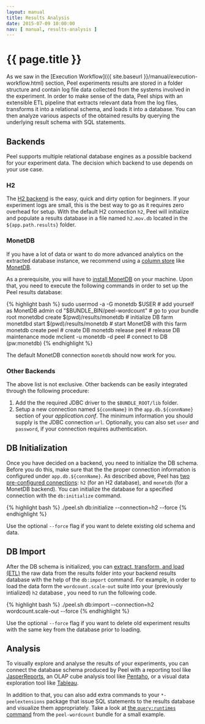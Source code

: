```yaml
---
layout: manual
title: Results Analysis
date: 2015-07-09 10:00:00
nav: [ manual, results-analysis ]
---
```


# {{ page.title }}

As we saw in the [Execution Workflow]({{ site.baseurl }}/manual/execution-workflow.html) section, Peel experiments results are stored in a folder structure and contain log file data collected from the systems involved in the experiment.
In order to make sense of the data, Peel ships with an extensible ETL pipeline that extracts relevant data from the log files, transforms it into a relational schema, and loads it into a database.
You can then analyze various aspects of the obtained results by querying the underlying result schema with SQL statements.

## Backends

Peel supports multiple relational database engines as a possible backend for your experiment data. The decision which backend to use depends on your use case.

### H2

The [H2 backend](http://www.h2database.com/html/main.html) is the easy, quick and dirty option for beginners. 
If your experiment logs are small, this is the best way to go as it requires zero overhead for setup. 
With the default H2 connection `h2`, Peel will initialize and populate a results database in a file named `h2.mov.db` located in the `${app.path.results}` folder.

### MonetDB

If you have a lot of data or want to do more advanced analytics on the extracted database instance, we recommend using a [column store](https://en.wikipedia.org/wiki/Column-oriented_DBMS) like [MonetDB](http://monetdb.org/).

As a prerequisite, you will have to [install MonetDB](https://www.monetdb.org/Documentation/Guide/Installation) on your machine. Upon that, you need to execute the following commands in order to set up the Peel results database:

{% highlight bash %}
sudo usermod -a -G monetdb $USER       # add yourself as MonetDB admin
cd "$BUNDLE_BIN/peel-wordcount"        # go to your bundle root
monetdbd create $(pwd)/results/monetdb # initialize DB farm
monetdbd start $(pwd)/results/monetdb  # start MonetDB with this farm  
monetdb create peel                    # create DB
monetdb release peel                   # release DB maintenance mode
mclient -u monetdb -d peel             # connect to DB (pw:monetdb)
{% endhighlight %}

The default MonetDB connection `monetdb` should now work for you.

### Other Backends

The above list is not exclusive. Other backends can be easily integrated through the following procedure:

1. Add the the required JDBC driver to the `$BUNDLE_ROOT/lib` folder.
1. Setup a new connection named `${connName}` in the `app.db.${connName}` section of your *application.conf*. The minimum information you should supply is the JDBC connection `url`. Optionally, you can also set  `user` and `password`, if your connection requires authentication.

## DB Initialization

Once you have decided on a backend, you need to initialize the DB schema. 
Before you do this, make sure that the the proper connection information is configured under `app.db.${connName}`. 
As described above, Peel has [two pre-configured connections](https://github.com/stratosphere/peel/blob/master/peel-core/src/main/resources/reference.peel.conf#L15): `h2` (for an H2 database), and `monetdb` (for a MonetDB backend). 
You can initialize the database for a specified connection with the `db:initialize` command.

{% highlight bash %}
./peel.sh db:initialize --connection=h2 --force 
{% endhighlight %}

Use the optional `--force` flag if you want to delete existing old schema and data.

## DB Import

After the DB schema is initialized, you can [extract, transform, and load (ETL)](https://en.wikipedia.org/wiki/Extract,_transform,_load) the raw data from the results folder into your backend results database with the help of the `db:import` command. 
For example, in order to load the data form the `wordcount.scale-out` suite into your (previously intialized) `h2` database , you need to run the following code.

{% highlight bash %}
./peel.sh db:import --connection=h2 wordcount.scale-out --force 
{% endhighlight %}

Use the optional `--force` flag if you want to delete old experiment results with the same key from the database prior to loading.

## Analysis

To visually explore and analyse the results of your experiments, you can connect the database schema produced by Peel with a reporting tool like [JasperReports](http://community.jaspersoft.com/project/ireport-designer), an OLAP cube analysis tool like [Pentaho](http://www.pentaho.com/), or a visual data exploration tool like [Tableau](http://www.tableau.com/).

In addition to that, you can also add extra commands to your `*-peelextensions` package that issue SQL statements to the results database and visualize them appropriately.
Take a look at [the `query:runtimes` command](https://github.com/stratosphere/peel-wordcount/blob/master/peel-wordcount-peelextensions/src/main/scala/org/peelframework/wordcount/cli/command/QueryRuntimes.scala) from the `peel-wordcount` bundle for a small example.